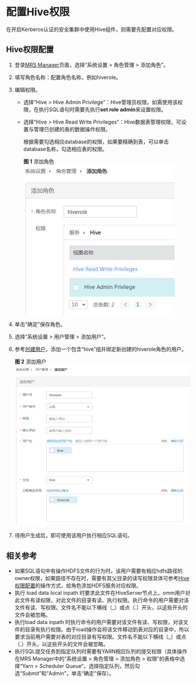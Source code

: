 # 配置Hive权限<a name="ZH-CN_TOPIC_0226837990"></a>

在开启Kerberos认证的安全集群中使用Hive组件，则需要先配置对应权限。

## Hive权限配置<a name="section1551435204716"></a>

1.  登录[MRS Manager](访问MRS-Manager.md)页面，选择“系统设置 \> 角色管理 \> 添加角色”。
2.  填写角色名称：配置角色名称，例如hiverole。
3.  编辑权限。
    -   选择“Hive \> Hive Admin Privilege”：Hive管理员权限。如需使用该权限，在执行SQL语句时需要先执行**set role admin**来设置权限。
    -   选择“Hive \> Hive Read Write Privileges”：Hive数据表管理权限，可设置与管理已创建的表的数据操作权限。

        根据需要勾选相应database的权限，如果要精确到表，可以单击database名称，勾选相应表的权限。

        **图 1**  添加角色<a name="fig136824523394"></a>  
        ![](figures/添加角色.png "添加角色")

4.  单击“确定”保存角色。
5.  选择“系统设置 \> 用户管理 \> 添加用户”。
6.  参考[创建用户](创建用户.md)，添加一个包含“hive”组并绑定新创建的hiverole角色的用户。

    **图 2**  添加用户<a name="fig111561614458"></a>  
    ![](figures/添加用户.png "添加用户")

7.  待用户生成后，即可使用该用户执行相应SQL语句。

## 相关参考<a name="section36321134151914"></a>

-   如果SQL语句中有操作HDFS文件的行为时，该用户需要有相应hdfs路径的owner权限，如果路径不存在时，需要有其父目录的读写权限具体可参考[Hive权限配置](#section1551435204716)的操作方式，给角色添加HDFS服务对应权限。
-   执行 load data local inpath 时要求此文件在HiveServer节点上。omm用户对此文件有读权限，对此文件的目录有读、执行权限。执行命令的用户需要对该文件有读、写权限。文件名不能以下横线（\_）或点（.）开头，以这些开头的文件会被忽略。
-   执行load data inpath 时执行命令的用户需要对该文件有读、写权限，对该文件的目录有执行权限。由于load操作会将该文件移动到表对应的目录中，所以要求当前用户需要对表的对应目录有写权限。文件名不能以下横线（\_）或点（.）开头，以这些开头的文件会被忽略。
-   执行SQL提交任务到指定队列时需要有YARN相应队列的提交权限（具体操作在MRS Manager中的“系统设置 \> 角色管理 \> 添加角色 \> 权限”的表格中选择“Yarn \> Scheduler Queue”，选择指定队列，然后勾选“Submit”和“Admin”，单击“确定”保存）。

